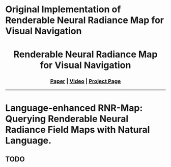 # Original Implementation of Renderable Neural Radiance Map for Visual Navigation‬
<h1 align="center">
Renderable Neural Radiance Map <br> for Visual Navigation‬ 
</h1>

<h3 align="center"><a href="https://arxiv.org/abs/2303.00304">Paper</a> | <a href="https://youtu.be/OSs7yLEDUrM">Video</a> | <a href="https://rllab-snu.github.io/projects/RNR-Map/">Project Page</a></h3>
<div align="center">
</div>


---

# Language-enhanced RNR-Map: Querying Renderable Neural Radiance Field Maps with Natural Language.
## TODO